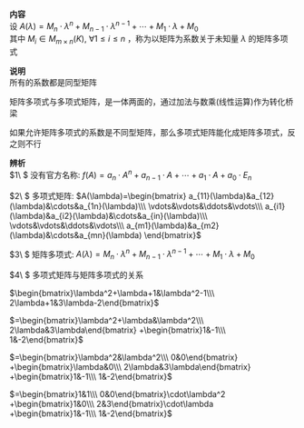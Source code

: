 **内容**    
设 $A(\lambda)=M_n\cdot\lambda^n+M_{n-1}\cdot\lambda^{n-1}+\cdots+M_1\cdot\lambda+M_0$     
其中 $M_i\in M_{m\times n}(K),\ \forall 1\le i\le n$ ，称为以矩阵为系数关于未知量 $\lambda$ 的矩阵多项式    
    
**说明**    
所有的系数都是同型矩阵    
    
矩阵多项式与多项式矩阵，是一体两面的，通过加法与数乘(线性运算)作为转化桥梁    
    
如果允许矩阵多项式的系数是不同型矩阵，那么多项式矩阵能化成矩阵多项式，反之则不行    
    
**辨析**    
 $1\ $ 没有官方名称:  $f(A)=a_n\cdot A^n+a_{n-1}\cdot A+\cdots+a_1\cdot A+a_0\cdot E_n$     
    
 $2\ $ 多项式矩阵:  $A(\lambda)=\begin{bmatrix}    
a_{11}(\lambda)&a_{12}(\lambda)&\cdots&a_{1n}(\lambda)\\\ \vdots&\vdots&\ddots&\vdots\\\ a_{i1}(\lambda)&a_{i2}(\lambda)&\cdots&a_{in}(\lambda)\\\    
\vdots&\vdots&\ddots&\vdots\\\    
a_{m1}(\lambda)&a_{m2}(\lambda)&\cdots&a_{mn}(\lambda)    
\end{bmatrix}$     
    
 $3\ $ 矩阵多项式:  $A(\lambda)=M_n\cdot\lambda^n+M_{n-1}\cdot\lambda^{n-1}+\cdots+M_1\cdot\lambda+M_0$     
    
 $4\ $ 多项式矩阵与矩阵多项式的关系    
    
 $\begin{bmatrix}\lambda^2+\lambda+1&\lambda^2-1\\\ 2\lambda+1&3\lambda-2\end{bmatrix}$     
    
 $=\begin{bmatrix}\lambda^2+\lambda&\lambda^2\\\ 2\lambda&3\lambda\end{bmatrix}    
+\begin{bmatrix}1&-1\\\ 1&-2\end{bmatrix}$     
    
 $=\begin{bmatrix}\lambda^2&\lambda^2\\\ 0&0\end{bmatrix}    
+\begin{bmatrix}\lambda&0\\\ 2\lambda&3\lambda\end{bmatrix}    
+\begin{bmatrix}1&-1\\\ 1&-2\end{bmatrix}$     
    
 $=\begin{bmatrix}1&1\\\ 0&0\end{bmatrix}\cdot\lambda^2    
+\begin{bmatrix}1&0\\\ 2&3\end{bmatrix}\cdot\lambda    
+\begin{bmatrix}1&-1\\\ 1&-2\end{bmatrix}$     
